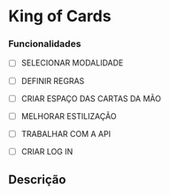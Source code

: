 <h1>King of Cards</h1>

### Funcionalidades

- [ ] SELECIONAR MODALIDADE <br>
- [ ] DEFINIR REGRAS <br>
- [ ] CRIAR ESPAÇO DAS CARTAS DA MÃO <br> 
- [ ] MELHORAR ESTILIZAÇÃO <br>
- [ ] TRABALHAR COM A API <br>
- [ ] CRIAR LOG IN <br>


<h2>Descrição</h2>